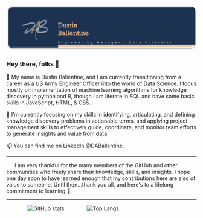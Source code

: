 ![Header](https://github.com/DABallentine/DABallentine/blob/main/header.PNG "Header")
### Hey there, folks 👋

🔭 My name is Dustin Ballentine, and I am currently transitioning from a career as a US Army Engineer Officer into the world of Data Science. I focus mostly on implementation of machine learning algorithms for knowledge discovery in python and R, though I am literate in SQL and have some basic skills in JavaScript, HTML, & CSS. 

🌱 I’m currently focusing on my skills in identifying, articulating, and defining knowledge discovery problems in actionable terms, and applying project management skills to effectively guide, coordinate, and monitor team efforts to generate insights and value from data.

📫 You can find me on LinkedIn @DABallentine.

_____________________________________________________________________________________________________________________________________________________________________________
&emsp;&nbsp; I am very thankful for the many members of the GitHub and other communities who freely share their knowledge, skills, and insights. I hope one day soon to have learned enough that my contributions here are also of value to someone. Until then...thank you all, and here's to a lifelong commitment to learning 🥂.
_____________________________________________________________________________________________________________________________________________________________________________

&emsp;&emsp;&emsp;&emsp;![GitHub stats](https://github-readme-stats.vercel.app/api?username=DABallentine&show_icons=true&theme=default)
&emsp;&emsp;&emsp;&emsp;![Top Langs](https://github-readme-stats.vercel.app/api/top-langs/?username=DABallentine&theme=default)

<!--
**DABallentine/DABallentine** is a ✨ _special_ ✨ repository because its `README.md` (this file) appears on your GitHub profile.

Here are some ideas to get you started:

- 🔭 I’m currently working on ...
- 🌱 I’m currently learning ...
- 👯 I’m looking to collaborate on ...
- 🤔 I’m looking for help with ...
- 💬 Ask me about ...
- 📫 How to reach me: ...
- 😄 Pronouns: ...
- ⚡ Fun fact: ...
-->
